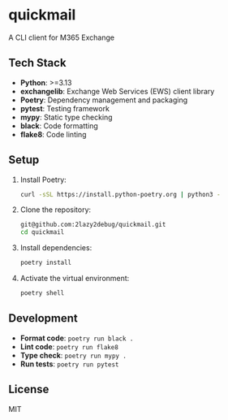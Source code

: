 # quickmail

A CLI client for M365 Exchange

## Tech Stack

- **Python**: >=3.13
- **exchangelib**: Exchange Web Services (EWS) client library
- **Poetry**: Dependency management and packaging
- **pytest**: Testing framework
- **mypy**: Static type checking
- **black**: Code formatting
- **flake8**: Code linting

## Setup

1. Install Poetry:
   ```bash
   curl -sSL https://install.python-poetry.org | python3 -
   ```

2. Clone the repository:
   ```bash
   git@github.com:2lazy2debug/quickmail.git
   cd quickmail
   ```

3. Install dependencies:
   ```bash
   poetry install
   ```

4. Activate the virtual environment:
   ```bash
   poetry shell
   ```

## Development

- **Format code**: `poetry run black .`
- **Lint code**: `poetry run flake8`
- **Type check**: `poetry run mypy .`
- **Run tests**: `poetry run pytest`

## License

MIT